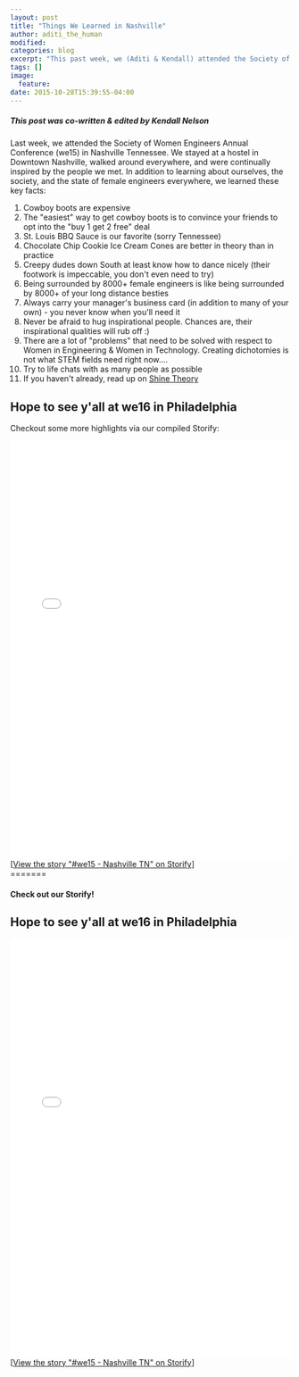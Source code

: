 ```yaml
---
layout: post
title: "Things We Learned in Nashville"
author: aditi_the_human
modified:
categories: blog
excerpt: "This past week, we (Aditi & Kendall) attended the Society of Women Engineers Annual Conference (we15) in Nashville Tennessee. This is what we learned."
tags: []
image:
  feature:
date: 2015-10-28T15:39:55-04:00
---
```

##### This post was co-written & edited by Kendall Nelson

Last week, we attended the Society of Women Engineers Annual Conference (we15) in Nashville Tennessee. We stayed at a hostel in Downtown Nashville, 
walked around everywhere, and were continually inspired by the people we met. In addition to learning about ourselves, the society, and the state of female engineers everywhere, we learned these key facts:

1. Cowboy boots are expensive
2. The "easiest" way to get cowboy boots is to convince your friends to opt into the "buy 1 get 2 free" deal
3. St. Louis BBQ Sauce is our favorite (sorry Tennessee)
4. Chocolate Chip Cookie Ice Cream Cones are better in theory than in practice
5. Creepy dudes down South at least know how to dance nicely (their footwork is impeccable, you don't even need to try)
6. Being surrounded by 8000+ female engineers is like being surrounded by 8000+ of your long distance besties
7. Always carry your manager's business card (in addition to many of your own) - you never know when you'll need it
8. Never be afraid to hug inspirational people. Chances are, their inspirational qualities will rub off :)
9. There are a lot of "problems" that need to be solved with respect to Women in Engineering & Women in Technology. Creating dichotomies is not what STEM fields need right now....
10. Try to life chats with as many people as possible
11. If you haven't already, read up on [Shine Theory](http://nymag.com/thecut/2013/05/shine-theory-how-to-stop-female-competition.html)

## Hope to see y'all at we16 in Philadelphia

Checkout some more highlights via our compiled Storify:

<div class="storify"><iframe src="//storify.com/Aditi_Rajagopal/we15-nashville/embed?header=false&border=false" width="100%" height="750" frameborder="no" allowtransparency="true"></iframe><script src="//storify.com/Aditi_Rajagopal/we15-nashville.js?header=false&border=false"></script><noscript>[<a href="//storify.com/Aditi_Rajagopal/we15-nashville" target="_blank">View the story "#we15 - Nashville TN" on Storify</a>]</noscript></div>
=======

#### Check out our Storify! 
## Hope to see y'all at we16 in Philadelphia

<div class="storify"><iframe src="//storify.com/Aditi_Rajagopal/we15-nashville/embed?border=false" width="100%" height="750" frameborder="no" allowtransparency="true"></iframe><script src="//storify.com/Aditi_Rajagopal/we15-nashville.js?border=false"></script><noscript>[<a href="//storify.com/Aditi_Rajagopal/we15-nashville" target="_blank">View the story "#we15 - Nashville TN" on Storify</a>]</noscript></div>
